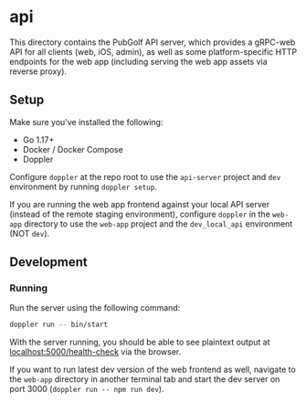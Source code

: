 # api

This directory contains the PubGolf API server, which provides a gRPC-web API for all clients (web, iOS, admin), as well as some platform-specific HTTP endpoints for the web app (including serving the web app assets via reverse proxy).

## Setup

Make sure you've installed the following:

* Go 1.17+
* Docker / Docker Compose
* Doppler

Configure `doppler` at the repo root to use the `api-server` project and `dev` environment by running `doppler setup`. 

If you are running the web app frontend against your local API server (instead of the remote staging environment), configure `doppler` in the `web-app` directory to use the `web-app` project and the `dev_local_api` environment (NOT `dev`).

## Development

### Running

Run the server using the following command:

```bash
doppler run -- bin/start 
```

With the server running, you should be able to see plaintext output at [localhost:5000/health-check](http://localhost:5000/health-check) via the browser.

If you want to run latest dev version of the web frontend as well, navigate to the `web-app` directory in another terminal tab and start the dev server on port 3000 (`doppler run -- npm run dev`).
